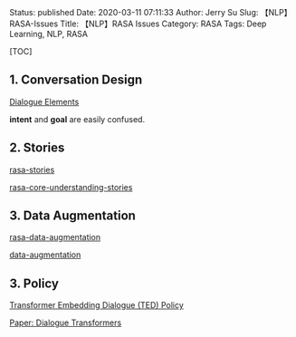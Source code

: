 Status: published
Date: 2020-03-11 07:11:33
Author: Jerry Su
Slug: 【NLP】RASA-Issues
Title: 【NLP】RASA Issues
Category: RASA
Tags:  Deep Learning, NLP, RASA

[TOC]

## 1. Conversation Design

[Dialogue Elements](https://rasa.com/docs/rasa/dialogue-elements/dialogue-elements/)

**intent** and **goal** are easily confused.

## 2. Stories

[rasa-stories](https://rasa.com/docs/rasa/core/stories/)

[rasa-core-understanding-stories](https://forum.rasa.com/t/rasa-core-understanding-stories/672)

## 3. Data Augmentation
[rasa-data-augmentation](https://rasa.com/docs/rasa/core/policies/#data-augmentation)

[data-augmentation](https://forum.rasa.com/t/data-augmentation/5612)

## 3. Policy

[Transformer Embedding Dialogue (TED) Policy](https://rasa.com/docs/rasa/core/policies/#ted-policy)

[Paper: Dialogue Transformers](https://arxiv.org/abs/1910.00486)